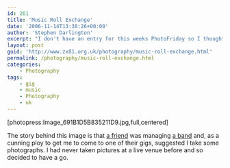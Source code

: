 ```yaml
---
id: 261
title: 'Music Roll Exchange'
date: '2006-11-14T13:30:26+00:00'
author: 'Stephen Darlington'
excerpt: "I don't have an entry for this weeks PhotoFriday so I thought I would take the opportunity to show-case some of my other photography...\r\n"
layout: post
guid: 'http://www.zx81.org.uk/photography/music-roll-exchange.html'
permalink: /photography/music-roll-exchange.html
categories:
    - Photography
tags:
    - gig
    - music
    - Photography
    - uk
---
```


\[photopress:Image\_691B1D5B835211D9.jpg,full,centered\]

The story behind this image is that [a friend](http://www.alaska2argentina.co.uk/ "Annette's website") was managing [a band](http://www.musicrollexchange.com/ "Music Roll Exchange") and, as a cunning ploy to get me to come to one of their gigs, suggested I take some photographs. I had never taken pictures at a live venue before and so decided to have a go.